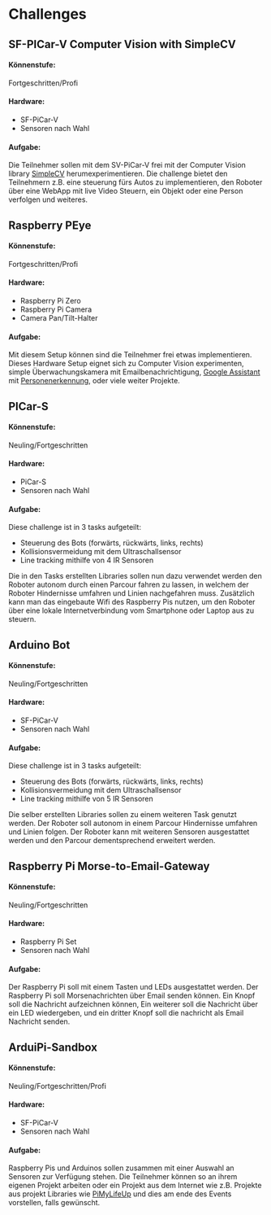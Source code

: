 # Challenges
## SF-PICar-V Computer Vision with SimpleCV
#### Könnenstufe:
Fortgeschritten/Profi

#### Hardware:
* SF-PiCar-V
* Sensoren nach Wahl

#### Aufgabe:
Die Teilnehmer sollen mit dem SV-PiCar-V frei mit der Computer Vision library [SimpleCV](http://www.simplecv.org) herumexperimentieren. Die challenge bietet den Teilnehmern z.B.  eine steuerung fürs Autos zu
implementieren, den Roboter über eine WebApp mit live Video Steuern, ein Objekt oder eine
Person verfolgen und weiteres.

## Raspberry PEye
#### Könnenstufe:
Fortgeschritten/Profi

#### Hardware:
* Raspberry Pi Zero
* Raspberry Pi Camera
* Camera Pan/Tilt-Halter

#### Aufgabe:
Mit diesem Setup können sind die Teilnehmer frei etwas implementieren. Dieses Hardware
Setup eignet sich zu Computer Vision experimenten, simple Überwachungskamera mit Emailbenachrichtigung, [Google Assistant](https://pimylifeup.com/raspberry-pi-google-assistant/) mit [Personenerkennung](https://www.hackster.io/mjrobot/real-time-face-recognition-an-end-to-end-project-a10826), oder viele weiter Projekte.

## PICar-S
#### Könnenstufe:
Neuling/Fortgeschritten

#### Hardware:
* PiCar-S
* Sensoren nach Wahl

#### Aufgabe:
Diese challenge ist in 3 tasks aufgeteilt:
* Steuerung des Bots (forwärts, rückwärts, links, rechts)
* Kollisionsvermeidung mit dem Ultraschallsensor
* Line tracking mithilfe von 4 IR Sensoren

Die in den Tasks erstellten Libraries sollen nun dazu verwendet werden den Roboter
autonom durch einen Parcour fahren zu lassen, in welchem der Roboter Hindernisse umfahren und Linien
nachgefahren muss. Zusätzlich kann man das eingebaute Wifi des Raspberry Pis nutzen, um
den Roboter über eine lokale Internetverbindung vom Smartphone oder Laptop aus zu steuern.


## Arduino Bot
#### Könnenstufe:
Neuling/Fortgeschritten

#### Hardware:
* SF-PiCar-V
* Sensoren nach Wahl


#### Aufgabe:
Diese challenge ist in 3 tasks aufgeteilt:
* Steuerung des Bots (forwärts, rückwärts, links, rechts)
* Kollisionsvermeidung mit dem Ultraschallsensor
* Line tracking mithilfe von 5 IR Sensoren

Die selber erstellten Libraries sollen zu einem weiteren Task genutzt werden. Der Roboter soll autonom in einem Parcour Hindernisse umfahren und Linien folgen. Der Roboter kann mit weiteren Sensoren ausgestattet werden und den Parcour dementsprechend erweitert werden.


## Raspberry Pi Morse-to-Email-Gateway
#### Könnenstufe:
Neuling/Fortgeschritten

#### Hardware:
* Raspberry Pi Set
* Sensoren nach Wahl

#### Aufgabe:
Der Raspberry Pi soll mit einem Tasten und LEDs ausgestattet werden. Der Raspberry Pi
soll Morsenachrichten über Email senden können. Ein Knopf soll die Nachricht aufzeichnen
können, Ein weiterer soll die Nachricht über ein LED wiedergeben, und ein dritter Knopf
soll die nachricht als Email Nachricht senden.

## ArduiPi-Sandbox
#### Könnenstufe:
Neuling/Fortgeschritten/Profi

#### Hardware:
* SF-PiCar-V
* Sensoren nach Wahl

#### Aufgabe:
Raspberry Pis und Arduinos sollen zusammen mit einer Auswahl an Sensoren zur Verfügung
stehen. Die Teilnehmer können so an ihrem eigenen Projekt arbeiten oder ein Projekt aus
dem Internet wie z.B. Projekte aus projekt Libraries wie [PiMyLifeUp](https://www.pimylifeup.com) und dies am ende des
Events vorstellen, falls gewünscht.

